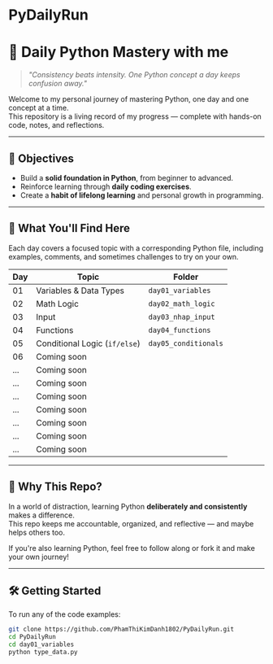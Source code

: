 # PyDailyRun


# 🐍 Daily Python Mastery with me 

> *"Consistency beats intensity. One Python concept a day keeps confusion away."*

Welcome to my personal journey of mastering Python, one day and one concept at a time.  
This repository is a living record of my progress — complete with hands-on code, notes, and reflections.

---

## 🎯 Objectives

- Build a **solid foundation in Python**, from beginner to advanced.
- Reinforce learning through **daily coding exercises**.
- Create a **habit of lifelong learning** and personal growth in programming.

---

## 📘 What You'll Find Here

Each day covers a focused topic with a corresponding Python file, including examples, comments, and sometimes challenges to try on your own.

| Day |           Topic               |         Folder          |
|-----|-------------------------------|-------------------------|
| 01  | Variables & Data Types        | `day01_variables`       |
| 02  | Math Logic                    | `day02_math_logic`      |
| 03  | Input                         | `day03_nhap_input`      |
| 04  | Functions                     | `day04_functions`       |
| 05  | Conditional Logic (`if/else`) | `day05_conditionals`    |
| 06  | Coming soon                   |                         |
| ... | Coming soon                   |                         |
| ... | Coming soon                   |                         |
| ... | Coming soon                   |                         |
| ... | Coming soon                   |                         |
| ... | Coming soon                   |                         |
| ... | Coming soon                   |                         |
| ... | Coming soon                   |                         |
---

## 🧠 Why This Repo?

In a world of distraction, learning Python **deliberately and consistently** makes a difference.  
This repo keeps me accountable, organized, and reflective — and maybe helps others too.

If you're also learning Python, feel free to follow along or fork it and make your own journey!

---

## 🛠 Getting Started

To run any of the code examples:

```bash
git clone https://github.com/PhamThiKimDanh1802/PyDailyRun.git
cd PyDailyRun
cd day01_variables
python type_data.py

